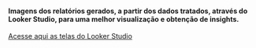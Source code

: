 <h4>Imagens dos relatórios gerados, a partir dos dados tratados, através do Looker Studio, para uma melhor visualização e obtenção de insights.</h4>
<a href="https://github.com/camposds1/proj_final_soulcode_eng_dados/issues/1#issue-1589748862">Acesse aqui as telas do Looker Studio</a>
